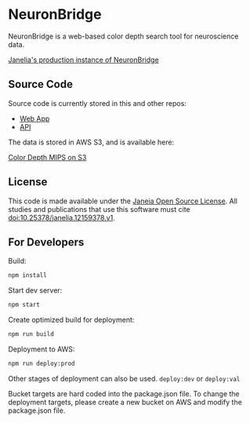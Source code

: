 # NeuronBridge

NeuronBridge is a web-based color depth search tool for neuroscience data. 

[Janelia's production instance of NeuronBridge](https://neuronbridge.janelia.org/)

## Source Code

Source code is currently stored in this and other repos:
* [Web App](https://github.com/JaneliaSciComp/neuronbridge/)
* [API](https://github.com/JaneliaSciComp/color-depth-api/)

The data is stored in AWS S3, and is available here:

[Color Depth MIPS on S3](https://open.quiltdata.com/b/janelia-flylight-color-depth)

## License

This code is made available under the [Janeia Open Source License](LICENSE.md). All studies and publications that use this software must cite [doi:10.25378/janelia.12159378.v1](https://doi.org/10.25378/janelia.12159378.v1).


## For Developers
Build:
```bash
npm install
```

Start dev server:
```bash
npm start
```

Create optimized build for deployment:
```bash
npm run build
```

Deployment to AWS:
```bash
npm run deploy:prod
```
Other stages of deployment can also be used. ```deploy:dev``` or ```deploy:val```

Bucket targets are hard coded into the package.json file. To change the deployment targets, please create a new bucket on AWS and modify the package.json file.